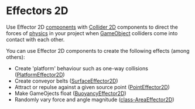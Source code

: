 # Effectors 2D

Use Effector 2D [components](UsingComponents) with [Collider 2D](Collider2D) components to direct the forces of [physics](PhysicsSection) in your project when [GameObject](GameObjects) colliders come into contact with each other. 

You can use Effector 2D components to create the following effects (among others):

* Create 'platform' behaviour such as one-way collisions ([PlatformEffector2D](class-PlatformEffector2D))
* Create conveyor belts ([SurfaceEffector2D](class-SurfaceEffector2D))
* Attract or repulse against a given source point ([PointEffector2D](class-PointEffector2D))
* Make GameOjects float ([BuoyancyEffector2D](class-BuoyancyEffector2D))
* Randomly vary force and angle magnitude ([class-AreaEffector2D](class-AreaEffector2D))